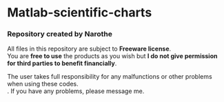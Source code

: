 # Matlab-scientific-charts
### Repository created by Narothe

All files in this repository are subject to **Freeware license**.<br>
You are **free to use** the products as you wish but **I do not give permission for third parties to benefit financially**.<br>


The user takes full responsibility for any malfunctions or other problems when using these codes.<br>.
If you have any problems, please message me.